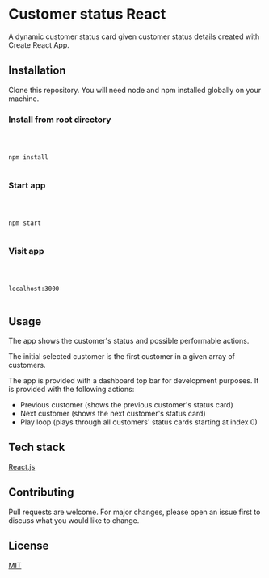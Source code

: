 # Customer status React

A dynamic customer status card given customer status details created with Create React App.

## Installation

Clone this repository. You will need node and npm installed globally on your machine.

### Install from root directory

```bash



npm install



```

### Start app

```bash



npm start



```

### Visit app

```bash



localhost:3000



```

## Usage

The app shows the customer's status and possible performable actions.

The initial selected customer is the first customer in a given array of customers.

The app is provided with a dashboard top bar for development purposes. It is provided with the following actions:

- Previous customer (shows the previous customer's status card)
- Next customer (shows the next customer's status card)
- Play loop (plays through all customers' status cards starting at index 0)

## Tech stack

[React.js](https://reactjs.org/)

## Contributing

Pull requests are welcome. For major changes, please open an issue first to discuss what you would like to change.

## License

[MIT](https://choosealicense.com/licenses/mit/)
